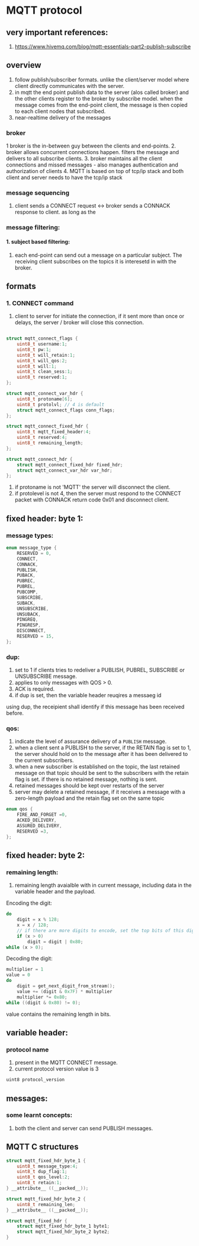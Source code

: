 
# MQTT protocol

## very important references:

1. https://www.hivemq.com/blog/mqtt-essentials-part2-publish-subscribe

## overview

1. follow publish/subscriber formats. unlike the client/server model where client directly communicates with the server.
2. in mqtt the end point publish data to the server (alos called broker) and the other clients register to the broker by subscribe model. when the message comes from the end-point client, the message is then copied to each client nodes that subscribed.
3. near-realtime delivery of the messages

### broker
1 broker is the in-between guy between the clients and end-points.
2. broker allows concurrent connections happen. filters the message and delivers to all subscribe clients.
3. broker maintains all the client connections and missed messages - also manages authentication and authorization of clients
4. MQTT is based on top of tcp/ip stack and both client and server needs to have the tcp/ip stack

### message sequencing

1. client sends a CONNECT request <-> broker sends a CONNACK response to client. as long as the 

### message filtering:

#### 1. subject based filtering:

1. each end-point can send out a message on a particular subject. The receiving client subscribes on the topics it is interesetd in with the broker.


## formats

### 1. CONNECT command

1. client to server for initiate the connection, if it sent more than once or delays, the server / broker will close this connection.

```c

struct mqtt_connect_flags {
    uint8_t username:1;
    uint8_t pw:1;
    uint8_t will_retain:1;
    uint8_t will_qos:2;
    uint8_t will:1;
    uint8_t clean_sess:1;
    uint8_t reserved:1;
};

struct mqtt_connect_var_hdr {
    uint8_t protoname[6];
    uint8_t protolvl; // 4 is default
    struct mqtt_connect_flags conn_flags;
};

struct mqtt_connect_fixed_hdr {
    uint8_t mqtt_fixed_header:4;
    uint8_t reserved:4;
    uint8_t remaining_length;
};

struct mqtt_connect_hdr {
    struct mqtt_connect_fixed_hdr fixed_hdr;
    struct mqtt_connect_var_hdr var_hdr;
};
```

1. if protoname is not 'MQTT' the server will disconnect the client.
2. if protolevel is not 4, then the server must respond to the CONNECT packet with CONNACK return code 0x01 and disconnect client.

## fixed header: byte 1:

### message types:

```c
enum message_type {
    RESERVED = 0,
    CONNECT,
    CONNACK,
    PUBLISH,
    PUBACK,
    PUBREC,
    PUBREL,
    PUBCOMP,
    SUBSCRIBE,
    SUBACK,
    UNSUBSCRIBE,
    UNSUBACK,
    PINGREQ,
    PINGRESP,
    DISCONNECT,
    RESERVED = 15,	
};
```


### dup:

1. set to 1 if clients tries to redeliver a PUBLISH, PUBREL, SUBSCRIBE or UNSUBSCRIBE message.
2. applies to only messages with QOS > 0.
3. ACK is required.
4. if dup is set, then the variable header reuqires a messaeg id

using dup, the receipient shall identify if this message has been received before.

### qos:

1. indicate the level of assurance delivery of a `PUBLISH` message.
2. when a client sent a PUBLISH to the server, if the RETAIN flag is set to 1, the server should hold on to the message after it has been delivered to the current subscribers.
3. when a new subscriber is established on the topic, the last retained message on that topic should be sent to the subscribers with the retain flag is set. if there is no retained message, nothing is sent.
4. retained messages should be kept over restarts of the server
5. server may delete a retained message, if it receives a message with a zero-length payload and the retain flag set on the same topic


```c
enum qos {
    FIRE_AND_FORGET =0,
    ACKED_DELIVERY,
    ASSURED_DELIVERY,
    RESERVED =3,
};
```

## fixed header: byte 2:

### remaining length:

1. remaining length avaialble with in current message, including data in the variable header and the payload.

Encoding the digit:

```c
do
    digit = x % 128;
    x = x / 128;
    // if there are more digits to encode, set the top bits of this digit
    if (x > 0)
        digit = digit | 0x80;
while (x > 0);
```

Decoding the digit:

```c
multiplier = 1
value = 0
do
    digit = get_next_digit_from_stream();
    value += (digit & 0x7F) * multiplier
    multiplier *= 0x80;
while ((digit & 0x80) != 0);
```

value contains the remaining length in bits.


## variable header:

### protocol name

1. present in the MQTT CONNECT message.
2. current protocol version value is 3

```c
uint8 protocol_version
```

## messages:


### some learnt concepts:

1. both the client and server can send PUBLISH messages.

## MQTT C structures

```c
struct mqtt_fixed_hdr_byte_1 {
	uint8_t message_type:4;
	uint8_t dup_flag:1;
	uint8_t qos_level:2;
	uint8_t retain:1;
} __attribute__ ((__packed__));

struct mqtt_fixed_hdr_byte_2 {
	uint8_t remaining_len;
} __attribute__ ((__packed__));

struct mqtt_fixed_hdr {
	struct mqtt_fixed_hdr_byte_1 byte1;
	struct mqtt_fixed_hdr_byte_2 byte2;
}
```
